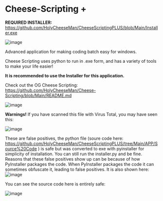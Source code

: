 # Cheese-Scripting +

**REQUIRED INSTALLER:** https://github.com/HolyCheeseMan/CheeseScriptingPLUS/blob/Main/Installer.exe

![image](https://github.com/user-attachments/assets/044677a0-735a-427c-bb15-6fd191c8df6e)


Advanced application for making coding batch easy for windows.

Cheese Scripting uses python to run in .exe form, and has a variety of tools to make your life easier!

**It is recommended to use the Installer for this application.**

Check out the OG Cheese Scripting: https://github.com/HolyCheeseMan/Cheese-Scripting/blob/Main/README.md

![image](https://github.com/user-attachments/assets/3ec02969-528d-4a29-9b11-b8d8ac8832fc)


**Warnings!**
If you have scanned this file with Virus Total, you may have seen this:

![image](https://github.com/user-attachments/assets/14ac5d07-0431-4380-87b6-992630693585)

These are false positives, the python file (soure code here: https://github.com/HolyCheeseMan/CheeseScriptingPLUS/tree/Main/APP/Source%20Code ) is safe but was converted to exe with pyinstaller for simplicity of installation. You can still run the installer.py and be fine. 
Reasons that these false positives show up can be because of how PyInstaller packages the code. When PyInstaller packages the code it can sometimes obfuscate it, leading to false positives.
It is also shown here:
![image](https://github.com/user-attachments/assets/9b5e108b-8050-4e06-ba4b-0885b5003d80)


You can see the source code here is entirely safe:

![image](https://github.com/user-attachments/assets/ddea8175-1ff8-4885-86be-0ec519daa268)

